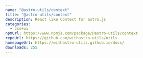 ```yaml
---
name: "@astro-utils/context"
title: "@astro-utils/context"
description: React like Context for astro.js
categories:
  - css+ui
npmUrl: https://www.npmjs.com/package/@astro-utils/context
repoUrl: https://github.com/withastro-utils/utils
homepageUrl: https://withastro-utils.github.io/docs/
downloads: 255
---
```


